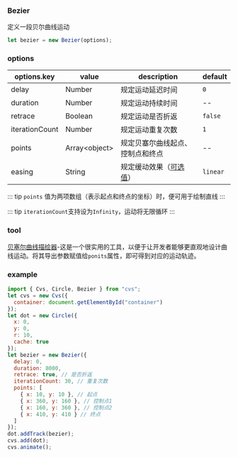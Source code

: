 ### Bezier

定义一段贝尔曲线运动

```js
let bezier = new Bezier(options);
```

### options

| options.key    | value          | description                                       | default  |
| -------------- | -------------- | ------------------------------------------------- | -------- |
| delay          | Number         | 规定运动延迟时间                                  | `0`      |
| duration       | Number         | 规定运动持续时间                                  | --       |
| retrace        | Boolean        | 规定运动是否折返                                  | `false`  |
| iterationCount | Number         | 规定运动重复次数                                  | `1`      |
| points         | Array\<object> | 规定贝塞尔曲线起点、控制点和终点                  | --       |
| easing         | String         | 规定缓动效果（[可选值](/docs/track.html#easing)） | `linear` |

::: tip
`points` 值为两项数组（表示起点和终点的坐标）时，便可用于绘制直线
:::

::: tip
`iterationCount`支持设为`Infinity`，运动将无限循环
:::

### tool

[贝塞尔曲线描绘器](https://hamger.github.io/demo/bezier/bezier.html)-这是一个很实用的工具，以便于让开发者能够更直观地设计曲线运动。将其导出参数赋值给`ponits`属性，即可得到对应的运动轨迹。

### example

```js
import { Cvs, Circle, Bezier } from "cvs";
let cvs = new Cvs({
  container: document.getElementById("container")
});
let dot = new Circle({
  x: 0,
  y: 0,
  r: 10,
  cache: true
});
let bezier = new Bezier({
  delay: 0,
  duration: 8000,
  retrace: true, // 是否折返
  iterationCount: 30, // 重复次数
  points: [
    { x: 10, y: 10 }, // 起点
    { x: 360, y: 160 }, // 控制点1
    { x: 160, y: 360 }, // 控制点2
    { x: 410, y: 410 } // 终点
  ]
});
dot.addTrack(bezier);
cvs.add(dot);
cvs.animate();
```

<ClientOnly><c-bezier></c-bezier></ClientOnly>